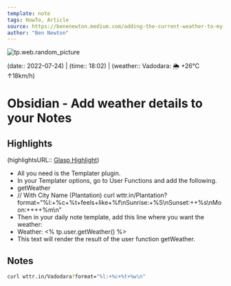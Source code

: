```yaml
---
template: note
tags: HowTo, Article
source: https://benenewton.medium.com/adding-the-current-weather-to-my-obsidian-daily-note-793591026a0a
author: "Ben Newton"
---
```

![tp.web.random_picture](https://images.unsplash.com/photo-1501446393885-828292b7670a?crop=entropy&cs=tinysrgb&fit=crop&fm=jpg&h=300&ixid=MnwxfDB8MXxyYW5kb218MHx8dHJlZSxsYW5kc2NhcGUsd2F0ZXIsbW91bnRhaW58fHx8fHwxNjU4NjY1OTQ0&ixlib=rb-1.2.1&q=80&utm_campaign=api-credit&utm_medium=referral&utm_source=unsplash_source&w=900)

(date:: 2022-07-24) | (time:: 18:02) | (weather:: Vadodara: 🌦   +26°C ↑18km/h)

# Obsidian - Add weather details to your Notes

## Highlights
(highlightsURL:: [Glasp Highlight](https://share.glasp.co/ManadayM/?p=ehHSYkQqioE2ePbG40VW))
- All you need is the Templater plugin.
- In your Templater options, go to User Functions and add the following.
- getWeather
- // With City Name (Plantation) curl wttr.in/Plantation\?format=”%l:+%c+%t+feels+like+%f\nSunrise:+%S\nSunset:++%s\nMoon:++++%m\n”
- Then in your daily note template, add this line where you want the weather:
- Weather: <% tp.user.getWeather() %>
- This text will render the result of the user function getWeather.

## Notes
```bash
curl wttr.in/Vadodara?format="%l:+%c+%t+%w\n"
```